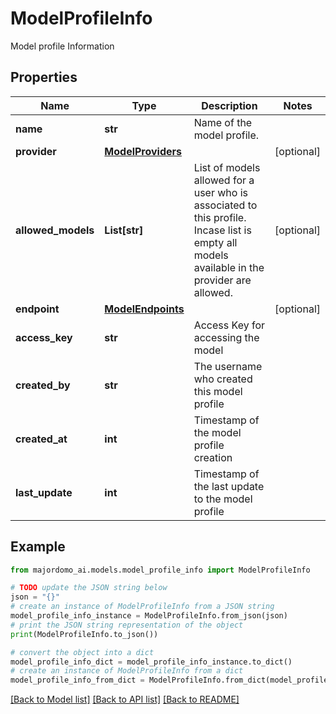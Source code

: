 # ModelProfileInfo

Model profile Information

## Properties

Name | Type | Description | Notes
------------ | ------------- | ------------- | -------------
**name** | **str** | Name of the model profile. | 
**provider** | [**ModelProviders**](ModelProviders.md) |  | [optional] 
**allowed_models** | **List[str]** | List of models allowed for a user who is associated to this profile. Incase list is empty all models available in the provider are allowed. | [optional] 
**endpoint** | [**ModelEndpoints**](ModelEndpoints.md) |  | [optional] 
**access_key** | **str** | Access Key for accessing the model | 
**created_by** | **str** | The username who created this model profile | 
**created_at** | **int** | Timestamp of the model profile creation | 
**last_update** | **int** | Timestamp of the last update to the model profile | 

## Example

```python
from majordomo_ai.models.model_profile_info import ModelProfileInfo

# TODO update the JSON string below
json = "{}"
# create an instance of ModelProfileInfo from a JSON string
model_profile_info_instance = ModelProfileInfo.from_json(json)
# print the JSON string representation of the object
print(ModelProfileInfo.to_json())

# convert the object into a dict
model_profile_info_dict = model_profile_info_instance.to_dict()
# create an instance of ModelProfileInfo from a dict
model_profile_info_from_dict = ModelProfileInfo.from_dict(model_profile_info_dict)
```
[[Back to Model list]](../README.md#documentation-for-models) [[Back to API list]](../README.md#documentation-for-api-endpoints) [[Back to README]](../README.md)


